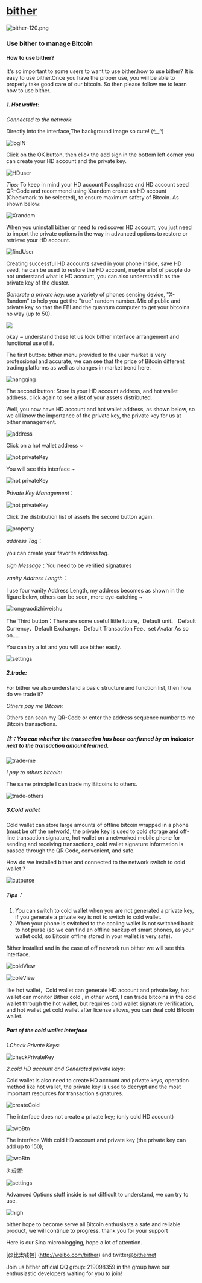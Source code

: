 # [bither](https://bither.net)

![bither-120.png](images/bither_120.png)

### Use bither to manage Bitcoin

#### How to use bither?

It's so important to some users to want to use bither.how to use bither? It is easy to use bither.Once you have the proper use, you will be able to properly take good care of our bitcoin. So then please follow me  to learn how to use bither.

##### 1. Hot wallet:

*Connected to the network*:

Directly into the interface,The background image so cute! (*^__^*)

![logIN](images/Screenshot_2015-12-02-13-27-09_net_bither.png)

Click on the OK button, then click the add sign in the bottom left corner you can create your HD account and the private key.

![HDuser](images/Screenshot_2015-12-02-17-47-50_net.bither.png)

*Tips:* To keep in mind your HD account Passphrase and HD account seed QR-Code and recommend using Xrandom create an HD account (Checkmark to be selected), to ensure maximum safety of Bitcoin. As shown below:

![Xrandom](images/Screenshot_2015-12-02-13-35-05x_net_bither.png)

When you uninstall bither or need to rediscover HD account, you just need to import the private options in the way in advanced options to restore or retrieve your HD account.

![findUser](images/Screenshot_2015-12-02-17-53-06_net.bither.png)

Creating successful HD accounts saved in your phone inside, save HD seed, he can be used to restore the HD account, maybe a lot of people do not understand what is HD account, you can also understand it as the private key of the cluster.

*Generate a private key*: use a variety of phones sensing device, "X-Random" to help you get the "true" random number. Mix of public and private key so that the FBI and the quantum computer to get your bitcoins no way (up to 50).

![](images/Screenshot_2015-12-02-17-50-03_net_bither.png)



okay ~ understand these let us look bither interface arrangement and functional use of it.

The first button: bither menu provided to the user market is very professional and accurate, we can see that the price of Bitcoin different trading platforms as well as changes in market trend here.

![hangqing](images/Screenshot_2015-12-02-13-32-18_net.bither.png)

The second button: Store is your HD account address, and hot wallet address, click again to see a list of your assets distributed.



Well, you now have HD account and hot wallet address, as shown below, so we all know the importance of the private key, the private key for us at bither management.

![address](images/Screenshot_2015-12-02-16-15-23_net.bither.png)

Click on a hot wallet address ~

![hot privateKey](images/Screenshot_2015-12-03-11-14-31_net_bither.png)

You will see this interface ~

![hot privateKey](images/Screenshot_2015-12-03-10-28-45_net_bither.png)

*Private Key Management*：

![hot privateKey](images/Screenshot_2015-12-03-10-34-42_net_bither.png)

Click the distribution list of assets the second button again:

![property](images/5d44b2bb25e1613e.png)

*address Tag*：

you can create your favorite address tag.

*sign Message*：You need to be verified signatures

*vanity Address Length*：

I use four vanity Address Length, my address becomes as shown in the figure below, others can be seen, more eye-catching ~

![rongyaodizhiweishu](images/Screenshot_2015-12-03-11-05-11_net.bither.png)

The Third button：There are some useful little future，Default unit、 Default Currency、Default Exchange、Default Transaction Fee、set Avatar As so on....

You can try a lot and you will use bither easily.  

![settings](images/Screenshot_2015-12-02-17-48-09_net.bither.png)



##### 2.trade:

For bither we also understand a basic structure and function list, then how do we trade it?

*Others pay me Bitcoin:*

Others can scan my QR-Code or enter the address sequence number to me Bitcoin transactions.

##### 注：You can whether the transaction has been confirmed by an indicator next to the transaction amount learned.

![trade-me](images/Screenshot_2015-12-02-13-39-34_net_bither.png)

*I pay to others bitcoin:*

The same principle I can trade my Bitcoins to others.

![trade-others](images/Screenshot_2015-12-02-13-40-34_net.bither.png)

##### 3.Cold wallet

Cold wallet can store large amounts of offline bitcoin  wrapped in a phone (must be off the network), the private key is used to cold storage and off-line transaction signature, hot wallet on a networked mobile phone for sending and receiving transactions, cold wallet signature information is passed through the QR Code, convenient, and safe.

How do we installed bither and connected to the network switch to cold wallet ?

![cutpurse](images/Screenshot_2015-12-02-17-46-38_net_bither.png)

##### Tips：

1. You can switch to cold wallet when you are not generated a private key, if you generate a private key is not to switch to cold wallet.
2. When your phone is switched to the cooling wallet is not switched back to hot purse (so we can find an offline backup of smart phones, as your wallet cold, so Bitcoin offline stored in your wallet is very  safe).

Bither installed and in the case of off network run bither we will see this interface.

![coldView](images/Screenshot_2015-12-02-13-26-37_net.bither.png)

![coleView](images/Screenshot_2015-12-02-13-26-54_net_bither.png)

like hot wallet，Cold wallet can generate HD account and private key, hot wallet can monitor Bither cold , in other word, I can trade bitcoins in the cold wallet through the hot wallet, but requires cold wallet signature verification, and hot wallet get cold wallet after license allows, you can deal cold Bitcoin wallet.

##### Part of the cold wallet interface

*1.Check Private Keys*:

![checkPrivateKey](images/Screenshot_2015-12-03-13-06-00_net.bither.png)

*2.cold HD account and Generated private keys*:

Cold wallet is also need to create HD account and private keys, operation method like hot wallet, the private key is used to decrypt and the most important resources for transaction signatures.

![createCold](images/Screenshot_2015-12-03-13-47-36_net.bither.png)

The interface does not create a private key; (only cold HD account)

![twoBtn](images/Screenshot_2015-12-03-13-06-20_net.bither.png)

The interface With cold HD account and private key (the private key can add up to 150);

![twoBtn](images/Screenshot_2015-12-03-13-18-12_net.bither.png)

*3.设置*:

![settings](images/Screenshot_2015-12-03-13-24-07_n1et_bither.png)

Advanced Options stuff inside is not difficult to understand, we can try to use.

![high](images/Screenshot_2015-12-03-13-09-04_net.bither.png)

bither hope to become serve all Bitcoin enthusiasts a safe and reliable product, we will continue to progress, thank you for your support

Here is our Sina microblogging, hope a lot of attention.

 [@比太钱包] (<http://weibo.com/bither>) and twitter[@bithernet](https://twitter.com/bithernet)

Join us bither official QQ group: 219098359 in the group have our enthusiastic developers waiting for you to join!

